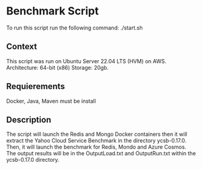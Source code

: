 # Benchmark Script

To run this script run the following command: ./start.sh

## Context

This script was run on Ubuntu Server 22.04 LTS (HVM) on AWS.
Architecture: 64-bit (x86)
Storage: 20gb.

## Requierements

Docker, Java, Maven must be install

## Description

The script will launch the Redis and Mongo Docker containers then it will extract the Yahoo Cloud Service Benchmark in the directory ycsb-0.17.0.
Then, it will launch the benchmark for Redis, Mondo and Azure Cosmos. The output results will be in the OutputLoad.txt and OutputRun.txt within the ycsb-0.17.0 directory.
